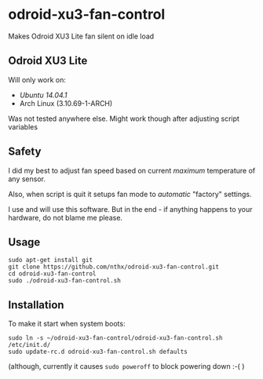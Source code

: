 # odroid-xu3-fan-control
Makes Odroid XU3 Lite fan silent on idle load

## Odroid XU3 Lite

Will only work on:
* *Ubuntu 14.04.1*
* Arch Linux (3.10.69-1-ARCH)

Was not tested anywhere else. Might work though after adjusting script variables

## Safety

I did my best to adjust fan speed based on current *maximum* temperature of any sensor.

Also, when script is quit it setups fan mode to *automatic* "factory" settings.

I use and will use this software. But in the end - if anything happens to your hardware, do not blame me please.

## Usage

    sudo apt-get install git
    git clone https://github.com/nthx/odroid-xu3-fan-control.git
    cd odroid-xu3-fan-control
    sudo ./odroid-xu3-fan-control.sh
    

## Installation

To make it start when system boots:

    sudo ln -s ~/odroid-xu3-fan-control/odroid-xu3-fan-control.sh /etc/init.d/
    sudo update-rc.d odroid-xu3-fan-control.sh defaults
    
(although, currently it causes `sudo poweroff` to block powering down :-( )
